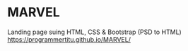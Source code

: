 # MARVEL
Landing page suing HTML, CSS &amp; Bootstrap (PSD to HTML)
https://programmertitu.github.io/MARVEL/
